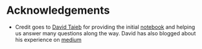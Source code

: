 # Acknowledgements

* Credit goes to [David Taieb](https://github.com/DTAIEB) for providing the initial [notebook](https://github.com/ibm-cds-labs/spark.samples/blob/master/streaming-twitter/notebook/Twitter%20%2B%20Watson%20Tone%20Analyzer%20Part%202.ipynb) and helping us answer many questions along the way. David has also blogged about his experience on [medium](https://medium.com/ibm-watson-data-lab/real-time-sentiment-analysis-of-twitter-hashtags-with-spark-7ee6ca5c1585)
